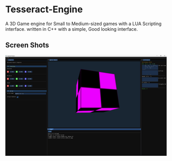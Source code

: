 # Tesseract-Engine

A 3D Game engine for Small to Medium-sized games with a LUA Scripting interface. written in C++ with a simple, Good looking interface. 

## Screen Shots

![](./assets/images/SS-Dev1_0.png)